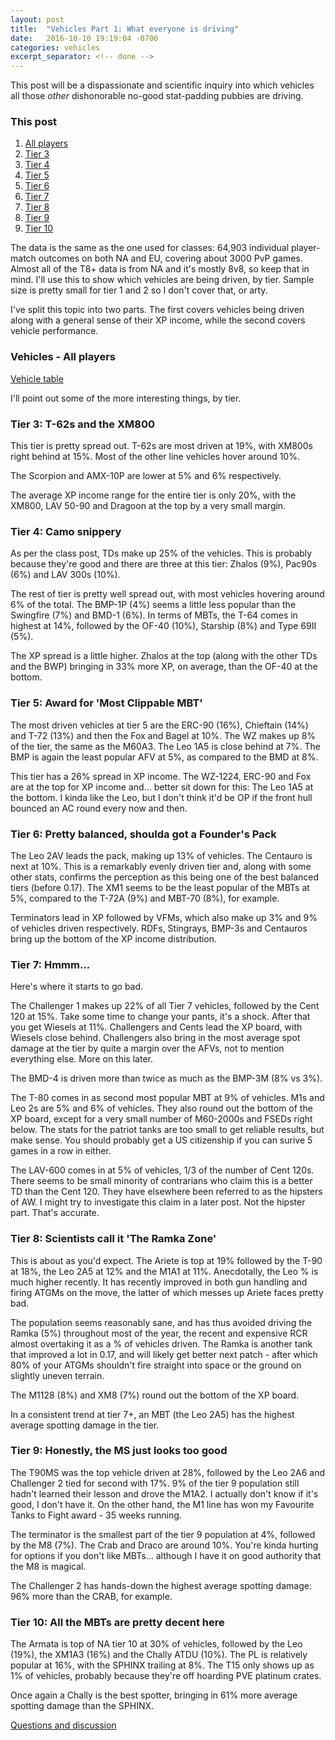 ```yaml
---
layout: post
title:  "Vehicles Part 1: What everyone is driving"
date:   2016-10-10 19:19:04 -0700
categories: vehicles
excerpt_separator: <!-- done -->
---
```


This post will be a dispassionate and scientific inquiry into which vehicles all those *other* dishonorable no-good stat-padding pubbies are driving. 

<!-- done -->

### This post

1. [All players](#all)
2. [Tier 3](#tier3)
3. [Tier 4](#tier4)
4. [Tier 5](#tier5)
5. [Tier 6](#tier6)
6. [Tier 7](#tier7)
7. [Tier 8](#tier8)
8. [Tier 9](#tier9)
9. [Tier 10](#tier10)

The data is the same as the one used for classes: 64,903 individual player-match outcomes on both NA and EU, covering about 3000 PvP games. Almost all of the T8+ data is from NA and it's mostly 8v8, so keep that in mind. I'll use this to show which vehicles are being driven, by tier. Sample size is pretty small for tier 1 and 2 so I don't cover that, or arty. 

I've split this topic into two parts. The first covers vehicles being driven along with a general sense of their XP income, while the second covers vehicle performance. 

### <a name="all"></a>Vehicles - All players

[Vehicle table](https://docs.google.com/spreadsheets/d/1ojW4-WiTihMSOan8D8tpqdnm7I24WAKUAY0_O4fW5iU/edit#gid=811163240)

I'll point out some of the more interesting things, by tier. 

### <a name="tier3"></a>Tier 3: T-62s and the XM800

This tier is pretty spread out. T-62s are most driven at 19%, with XM800s right behind at 15%. Most of the other line vehicles hover around 10%. 

The Scorpion and AMX-10P are lower at 5% and 6% respectively. 

The average XP income range for the entire tier is only 20%, with the XM800, LAV 50-90 and Dragoon at the top by a very small margin.

### <a name="tier4"></a>Tier 4: Camo snippery

As per the class post, TDs make up 25% of the vehicles. This is probably because they're good and there are three at this tier: Zhalos (9%), Pac90s (6%) and LAV 300s (10%).

The rest of tier is pretty well spread out, with most vehicles hovering around 6% of the total. The BMP-1P (4%) seems a little less popular than the Swingfire (7%) and BMD-1 (6%). In terms of MBTs, the T-64 comes in highest at 14%, followed by the OF-40 (10%), Starship (8%) and Type 69II (5%).

The XP spread is a little higher. Zhalos at the top (along with the other TDs and the BWP) bringing in 33% more XP, on average, than the OF-40 at the bottom. 

### <a name="tier5"></a>Tier 5: Award for 'Most Clippable MBT'

The most driven vehicles at tier 5 are the ERC-90 (16%), Chieftain (14%) and T-72 (13%) and then the Fox and Bagel at 10%. The WZ makes up 8% of the tier, the same as the M60A3. The Leo 1A5 is close behind at 7%. The BMP is again the least popular AFV at 5%, as compared to the BMD at 8%.

This tier has a 26% spread in XP income. The WZ-1224, ERC-90 and Fox are at the top for XP income and... better sit down for this: The Leo 1A5 at the bottom. I kinda like the Leo, but I don't think it'd be OP if the front hull bounced an AC round every now and then.

### <a name="tier6"></a>Tier 6: Pretty balanced, shoulda got a Founder's Pack

The Leo 2AV leads the pack, making up 13% of vehicles. The Centauro is next at 10%. This is a remarkably evenly driven tier and, along with some other stats, confirms the perception as this being one of the best balanced tiers (before 0.17). The XM1 seems to be the least popular of the MBTs at 5%, compared to the T-72A (9%) and MBT-70 (8%), for example.

Terminators lead in XP followed by VFMs, which also make up 3% and 9% of vehicles driven respectively. RDFs, Stingrays, BMP-3s and Centauros bring up the bottom of the XP income distribution.

### <a name="tier7"></a>Tier 7: Hmmm...

Here's where it starts to go bad. 

The Challenger 1 makes up 22% of all Tier 7 vehicles, followed by the Cent 120 at 15%. Take some time to change your pants, it's a shock. After that you get Wiesels at 11%. Challengers and Cents lead the XP board, with Wiesels close behind. Challengers also bring in the most average spot damage at the tier by quite a margin over the AFVs, not to mention everything else. More on this later.

The BMD-4 is driven more than twice as much as the BMP-3M (8% vs 3%). 

The T-80 comes in as second most popular MBT at 9% of vehicles. M1s and Leo 2s are 5% and 6% of vehicles. They also round out the bottom of the XP board, except for a very small number of M60-2000s and FSEDs right below. The stats for the patriot tanks are too small to get reliable results, but make sense. You should probably get a US citizenship if you can surive 5 games in a row in either.

The LAV-600 comes in at 5% of vehicles, 1/3 of the number of Cent 120s. There seems to be small minority of contrarians who claim this is a better TD than the Cent 120. They have elsewhere been referred to as the hipsters of AW. I might try to investigate this claim in a later post. Not the hipster part. That's accurate. 

### <a name="tier8"></a>Tier 8: Scientists call it 'The Ramka Zone'

This is about as you'd expect. The Ariete is top at 19% followed by the T-90 at 18%, the Leo 2A5 at 12% and the M1A1 at 11%. Anecdotally, the Leo % is much higher recently. It has recently improved in both gun handling and firing ATGMs on the move, the latter of which messes up Ariete faces pretty bad. 

The population seems reasonably sane, and has thus avoided driving the Ramka (5%) throughout most of the year, the recent and expensive RCR almost overtaking it as a % of vehicles driven. The Ramka is another tank that improved a lot in 0.17, and will likely get better next patch - after which 80% of your ATGMs shouldn't fire straight into space or the ground on slightly uneven terrain.

The M1128 (8%) and XM8 (7%) round out the bottom of the XP board. 

In a consistent trend at tier 7+, an MBT (the Leo 2A5) has the highest average spotting damage in the tier. 

### <a name="tier9"></a>Tier 9: Honestly, the MS just looks too good

The T90MS was the top vehicle driven at 28%, followed by the Leo 2A6 and Challenger 2 tied for second with 17%. 9% of the tier 9 population still hadn't learned their lesson and drove the M1A2. I actually don't know if it's good, I don't have it. On the other hand, the M1 line has won my Favourite Tanks to Fight award - 35 weeks running. 

The terminator is the smallest part of the tier 9 population at 4%, followed by the M8 (7%). The Crab and Draco are around 10%. You're kinda hurting for options if you don't like MBTs... although I have it on good authority that the M8 is magical. 

The Challenger 2 has hands-down the highest average spotting damage: 96% more than the CRAB, for example. 

### <a name="tier10"></a>Tier 10: All the MBTs are pretty decent here

The Armata is top of NA tier 10 at 30% of vehicles, followed by the Leo (19%), the XM1A3 (16%) and the Chally ATDU (10%). The PL is relatively popular at 16%, with the SPHINX trailing at 8%. The T15 only shows up as 1% of vehicles, probably because they're off hoarding PVE platinum crates.

Once again a Chally is the best spotter, bringing in 61% more average spotting damage than the SPHINX. 

[Questions and discussion](https://www.reddit.com/r/ArmoredWarfare/comments/572xq1/an_unofficial_and_statistically_suspect_history/)